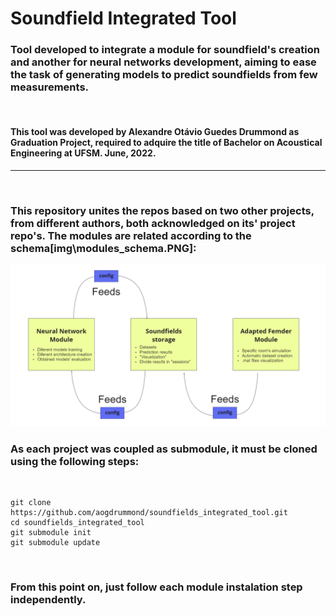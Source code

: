 # Soundfield Integrated Tool

### Tool developed to integrate a module for soundfield's creation and another for neural networks development, aiming to ease the task of generating models to predict soundfields from few measurements.

&nbsp;

#### This tool was developed by Alexandre Otávio Guedes Drummond as Graduation Project, required to adquire the title of Bachelor on Acoustical Engineering  at UFSM. June, 2022.

----
&nbsp;

### This repository unites the repos based on two other projects, from different authors, both acknowledged on its' project repo's.  The modules are related according to the schema[img\modules_schema.PNG]:


![Integration Schema of modules](img\modules_schema.PNG "Module's integration")






### As each project was coupled as submodule, it must be cloned using the following steps:

&nbsp;
```
git clone https://github.com/aogdrummond/soundfields_integrated_tool.git
cd soundfields_integrated_tool
git submodule init
git submodule update
```
&nbsp;

### From this point on, just follow each module instalation step independently.

